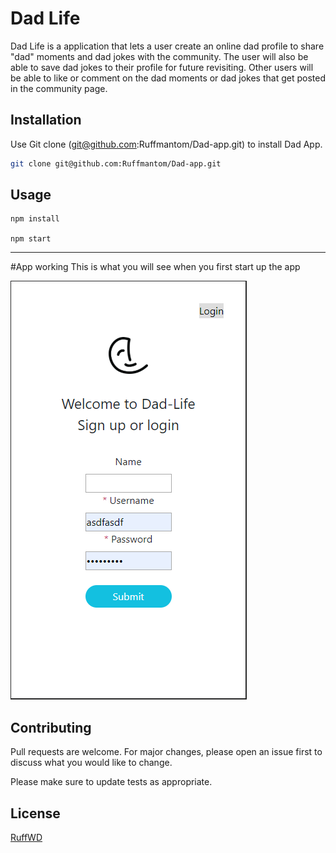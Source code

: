 # Dad Life

Dad Life is a application that lets a user create an online dad profile to share "dad" moments and dad jokes with the community.
The user will also be able to save dad jokes to their profile for future revisiting.
Other users will be able to like or comment on the dad moments or dad jokes that get posted in the community page.

## Installation

Use Git clone (git@github.com:Ruffmantom/Dad-app.git) to install Dad App.

```bash
git clone git@github.com:Ruffmantom/Dad-app.git
```

## Usage

```To start the App
npm install

npm start
```
---
#App working
This is what you will see when you first start up the app

![sign up or log in](/public/images/dadlifeSignIn.PNG)



## Contributing
Pull requests are welcome. For major changes, please open an issue first to discuss what you would like to change.

Please make sure to update tests as appropriate.

## License
[RuffWD](http://www.ruffwd.tech/)
